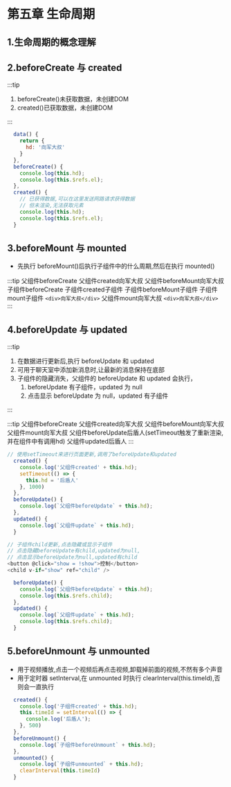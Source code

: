 # 第五章 生命周期

## 1.生命周期的概念理解

## 2.beforeCreate 与 created

:::tip

1. beforeCreate()未获取数据，未创建DOM
2. created()已获取数据，未创建DOM

:::

```javascript
  data() {
    return {
      hd: '向军大叔'
    }
  },
  beforeCreate() {
    console.log(this.hd);
    console.log(this.$refs.el);
  },
  created() {
    // 已获得数据,可以在这里发送网路请求获得数据
    // 但未渲染,无法获取元素
    console.log(this.hd);
    console.log(this.$refs.el);
  }
```

## 3.beforeMount 与 mounted

- 先执行 beforeMount()后执行子组件中的什么周期,然后在执行 mounted()

:::tip
父组件beforeCreate
父组件created向军大叔
父组件beforeMount向军大叔
子组件beforeCreate
子组件created子组件
子组件beforeMount子组件
子组件mount子组件 `<div>​向军大叔​</div>`​
父组件mount向军大叔 `<div>​向军大叔​</div>​`
:::

## 4.beforeUpdate 与 updated

:::tip

1. 在数据进行更新后,执行 beforeUpdate 和 updated
2. 可用于聊天室中添加新消息时,让最新的消息保持在底部
3. 子组件的隐藏消失，父组件的 beforeUpdate 和 updated 会执行，
   1. beforeUpdate 有子组件，updated 为 null
   2. 点击显示 beforeUpdate 为 null，updated 有子组件

:::

:::tip
父组件beforeCreate
父组件created向军大叔
父组件beforeMount向军大叔
父组件mount向军大叔
父组件beforeUpdate后盾人(setTimeout触发了重新渲染,并在组件中有调用hd)
父组件updated后盾人
:::

```javascript
// 使用setTimeout来进行页面更新,调用了beforeUpdate和updated
  created() {
    console.log('父组件created' + this.hd);
    setTimeout(() => {
      this.hd = '后盾人'
    }, 1000)
  },
  beforeUpdate() {
    console.log(`父组件beforeUpdate` + this.hd);
  },
  updated() {
    console.log(`父组件update` + this.hd);
  }
```

```javascript
// 子组件child更新,点击隐藏或显示子组件
// 点击隐藏beforeUpdate有child,updated为null,
// 点击显示beforeUpdate为null,updated有child
<button @click="show = !show">控制</button>
<child v-if="show" ref="child" />

  beforeUpdate() {
    console.log(`父组件beforeUpdate` + this.hd);
    console.log(this.$refs.child);
  },
  updated() {
    console.log(`父组件update` + this.hd);
    console.log(this.$refs.child);
  }
```

## 5.beforeUnmount 与 unmounted

- 用于视频播放,点击一个视频后再点击视频,卸载掉前面的视频,不然有多个声音
- 用于定时器 setInterval,在 unmounted 时执行 clearInterval(this.timeId),否则会一直执行

```javascript
  created() {
    console.log('子组件created' + this.hd);
    this.timeId = setInterval(() => {
      console.log('后盾人');
    }, 500)
  },
  beforeUnmount() {
    console.log(`子组件beforeUnmount` + this.hd);
  },
  unmounted() {
    console.log(`子组件unmounted` + this.hd);
    clearInterval(this.timeId)
  }
```
